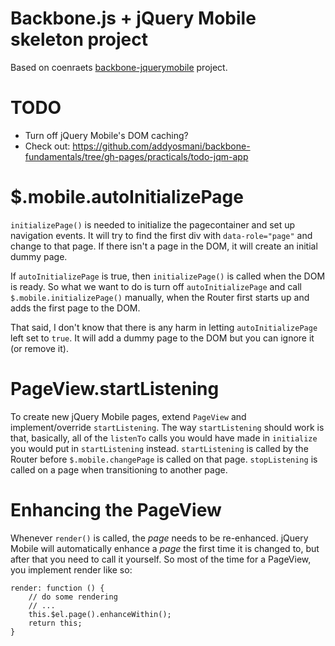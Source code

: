 # Backbone.js + jQuery Mobile skeleton project

Based on coenraets [backbone-jquerymobile](https://github.com/ccoenraets/backbone-jquerymobile) project.

# TODO

* Turn off jQuery Mobile's DOM caching?
* Check out: https://github.com/addyosmani/backbone-fundamentals/tree/gh-pages/practicals/todo-jqm-app

# $.mobile.autoInitializePage

`initializePage()` is needed to initialize the pagecontainer and set up
navigation events. It will try to find the first div with `data-role="page"` and
change to that page.  If there isn't a page in the DOM, it will create an
initial dummy page.

If `autoInitializePage` is true, then `initializePage()` is called when the DOM
is ready. So what we want to do is turn off `autoInitializePage` and call
`$.mobile.initializePage()` manually, when the Router first starts up and adds
the first page to the DOM.

That said, I don't know that there is any harm in letting `autoInitializePage`
left set to `true`.  It will add a dummy page to the DOM but you can ignore it
(or remove it).

# PageView.startListening

To create new jQuery Mobile pages, extend `PageView` and implement/override
`startListening`. The way `startListening` should work is that, basically, all
of the `listenTo` calls you would have made in `initialize` you would put in
`startListening` instead. `startListening` is called by the Router before
`$.mobile.changePage` is called on that page. `stopListening` is called on a
page when transitioning to another page.

# Enhancing the PageView

Whenever `render()` is called, the *page* needs to be re-enhanced.  jQuery
Mobile will automatically enhance a *page* the first time it is changed to, but
after that you need to call it yourself. So most of the time for a PageView, you
implement render like so:

    render: function () {
        // do some rendering
        // ...
        this.$el.page().enhanceWithin();
        return this;
    }
